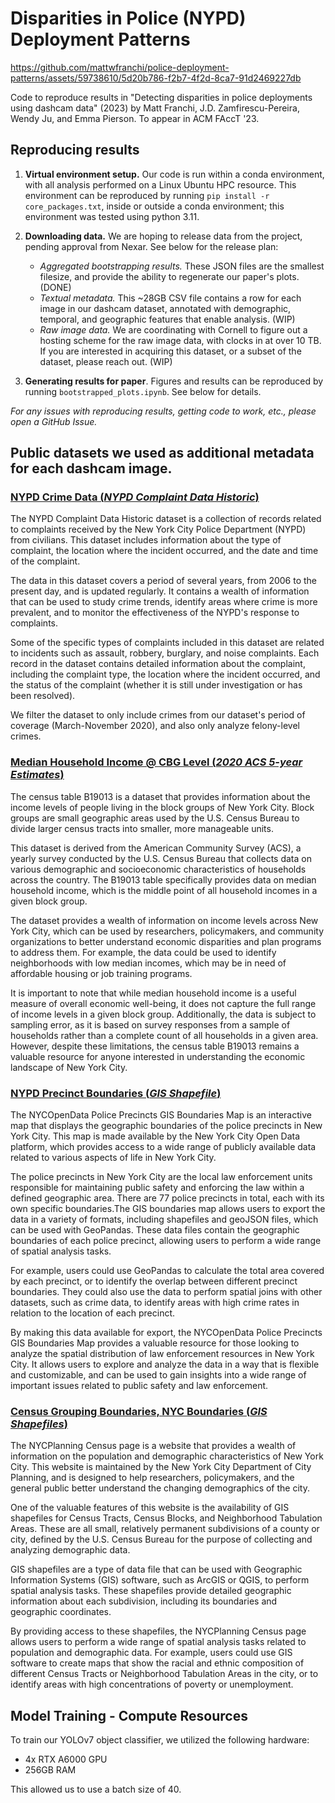 # Disparities in Police (NYPD) Deployment Patterns
https://github.com/mattwfranchi/police-deployment-patterns/assets/59738610/5d20b786-f2b7-4f2d-8ca7-91d2469227db

Code to reproduce results in "Detecting disparities in police deployments using dashcam data" (2023) by Matt Franchi, J.D. Zamfirescu-Pereira, Wendy Ju, and Emma Pierson. To appear in ACM FAccT '23. 

## Reproducing results 
1. **Virtual environment setup.** Our code is run within a conda environment, with all analysis performed on a Linux Ubuntu HPC resource. This environment can be reproduced by running `pip install -r core_packages.txt`, inside or outside a conda environment; this environment was tested using python 3.11. 

2. **Downloading data.** We are hoping to release data from the project, pending approval from Nexar. See below for the release plan: 
    - *Aggregated bootstrapping results.* These JSON files are the smallest filesize, and provide the ability to regenerate our paper's plots. (DONE)
    - *Textual metadata.* This ~28GB CSV file contains a row for each image in our dashcam dataset, annotated with demographic, temporal, and geographic features that enable analysis. (WIP)
    - *Raw image data.* We are coordinating with Cornell to figure out a hosting scheme for the raw image data, with clocks in at over 10 TB. If you are interested in acquiring this dataset, or a subset of the dataset, please reach out. (WIP)

3. **Generating results for paper**. Figures and results can be reproduced by running `bootstrapped_plots.ipynb`. See below for details. 

*For any issues with reproducing results, getting code to work, etc., please open a GitHub Issue.* 

## Public datasets we used as additional metadata for each dashcam image. 
### [NYPD Crime Data (*NYPD Complaint Data Historic*)](https://data.cityofnewyork.us/Public-Safety/NYPD-Complaint-Data-Historic/qgea-i56i)
The NYPD Complaint Data Historic dataset is a collection of records related to complaints received by the New York City Police Department (NYPD) from civilians. This dataset includes information about the type of complaint, the location where the incident occurred, and the date and time of the complaint.

The data in this dataset covers a period of several years, from 2006 to the present day, and is updated regularly. It contains a wealth of information that can be used to study crime trends, identify areas where crime is more prevalent, and to monitor the effectiveness of the NYPD's response to complaints.

Some of the specific types of complaints included in this dataset are related to incidents such as assault, robbery, burglary, and noise complaints. Each record in the dataset contains detailed information about the complaint, including the complaint type, the location where the incident occurred, and the status of the complaint (whether it is still under investigation or has been resolved).

We filter the dataset to only include crimes from our dataset's period of coverage (March-November 2020), and also only analyze felony-level crimes. 

### [Median Household Income @ CBG Level (*2020 ACS 5-year Estimates*)](https://data.census.gov/table?q=B19013&g=050XX00US36005$1500000,36047$1500000,36061$1500000,36081$1500000,36085$1500000&tid=ACSDT5Y2021.B19013)
The census table B19013 is a dataset that provides information about the income levels of people living in the block groups of New York City. Block groups are small geographic areas used by the U.S. Census Bureau to divide larger census tracts into smaller, more manageable units.

This dataset is derived from the American Community Survey (ACS), a yearly survey conducted by the U.S. Census Bureau that collects data on various demographic and socioeconomic characteristics of households across the country. The B19013 table specifically provides data on median household income, which is the middle point of all household incomes in a given block group.

The dataset provides a wealth of information on income levels across New York City, which can be used by researchers, policymakers, and community organizations to better understand economic disparities and plan programs to address them. For example, the data could be used to identify neighborhoods with low median incomes, which may be in need of affordable housing or job training programs.

It is important to note that while median household income is a useful measure of overall economic well-being, it does not capture the full range of income levels in a given block group. Additionally, the data is subject to sampling error, as it is based on survey responses from a sample of households rather than a complete count of all households in a given area. However, despite these limitations, the census table B19013 remains a valuable resource for anyone interested in understanding the economic landscape of New York City.

### [NYPD Precinct Boundaries (*GIS Shapefile*)](https://data.cityofnewyork.us/Public-Safety/Police-Precincts/78dh-3ptz)
The NYCOpenData Police Precincts GIS Boundaries Map is an interactive map that displays the geographic boundaries of the police precincts in New York City. This map is made available by the New York City Open Data platform, which provides access to a wide range of publicly available data related to various aspects of life in New York City.

The police precincts in New York City are the local law enforcement units responsible for maintaining public safety and enforcing the law within a defined geographic area. There are 77 police precincts in total, each with its own specific boundaries.The GIS boundaries map allows users to export the data in a variety of formats, including shapefiles and geoJSON files, which can be used with GeoPandas. These data files contain the geographic boundaries of each police precinct, allowing users to perform a wide range of spatial analysis tasks.

For example, users could use GeoPandas to calculate the total area covered by each precinct, or to identify the overlap between different precinct boundaries. They could also use the data to perform spatial joins with other datasets, such as crime data, to identify areas with high crime rates in relation to the location of each precinct.

By making this data available for export, the NYCOpenData Police Precincts GIS Boundaries Map provides a valuable resource for those looking to analyze the spatial distribution of law enforcement resources in New York City. It allows users to explore and analyze the data in a way that is flexible and customizable, and can be used to gain insights into a wide range of important issues related to public safety and law enforcement.

### [Census Grouping Boundaries, NYC Boundaries (*GIS Shapefiles*)](https://www.nyc.gov/site/planning/data-maps/open-data/census-download-metadata.page)
The NYCPlanning Census page is a website that provides a wealth of information on the population and demographic characteristics of New York City. This website is maintained by the New York City Department of City Planning, and is designed to help researchers, policymakers, and the general public better understand the changing demographics of the city.

One of the valuable features of this website is the availability of GIS shapefiles for Census Tracts, Census Blocks, and Neighborhood Tabulation Areas. These are all small, relatively permanent subdivisions of a county or city, defined by the U.S. Census Bureau for the purpose of collecting and analyzing demographic data.

GIS shapefiles are a type of data file that can be used with Geographic Information Systems (GIS) software, such as ArcGIS or QGIS, to perform spatial analysis tasks. These shapefiles provide detailed geographic information about each subdivision, including its boundaries and geographic coordinates.

By providing access to these shapefiles, the NYCPlanning Census page allows users to perform a wide range of spatial analysis tasks related to population and demographic data. For example, users could use GIS software to create maps that show the racial and ethnic composition of different Census Tracts or Neighborhood Tabulation Areas in the city, or to identify areas with high concentrations of poverty or unemployment.



## Model Training - Compute Resources 
To train our YOLOv7 object classifier, we utilized the following hardware: 
- 4x RTX A6000 GPU
- 256GB RAM 

This allowed us to use a batch size of 40. 




